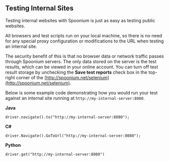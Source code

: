 ## Testing Internal Sites

Testing internal websites with Spoonium is just as easy as testing public websites.

All browsers and test scripts run on your local machine, so there is no need for any special proxy configuration or modifications to the URL when testing an internal site.  

The security benefit of this is that no browser data or network traffic passes through Spoonium servers. The only data stored on the server is the test results, which can be viewed in your online account. You can turn off test result storage by unchecking the **Save test reports** check box in the top-right corner of the [http://spoonium.net/selenium](http://spoonium.net/selenium). 

Below is some example code demonstrating how you would run your test against an internal site running at `http://my-internal-server:8080`.

**Java**

	driver.navigate().to("http://my-internal-server:8080");

**C#** 

	driver.Navigate().GoToUrl("http://my-internal-server:8080");

**Python**

	driver.get("http://my-internal-server:8080")